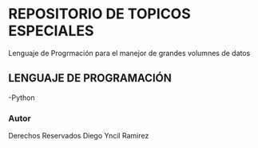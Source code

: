 # REPOSITORIO DE TOPICOS ESPECIALES

Lenguaje de Progrmación para el manejor de grandes volumnes de datos

## LENGUAJE DE PROGRAMACIÓN

-Python

### Autor

Derechos Reservados Diego Yncil Ramirez